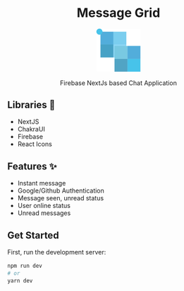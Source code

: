 <div align="center">
    <h1> Message Grid </h1>
    <img width="100px" src="https://github.com/khan-asfi-reza/message-grid/blob/main/src/assets/images/logo.svg" alt="">
    <p>
        Firebase NextJs based Chat Application
    </p>
</div>

## Libraries 🔖

- NextJS
- ChakraUI
- Firebase
- React Icons

## Features ✨

- Instant message
- Google/Github Authentication
- Message seen, unread status
- User online status
- Unread messages

## Get Started

First, run the development server:

```bash
npm run dev
# or
yarn dev
```
